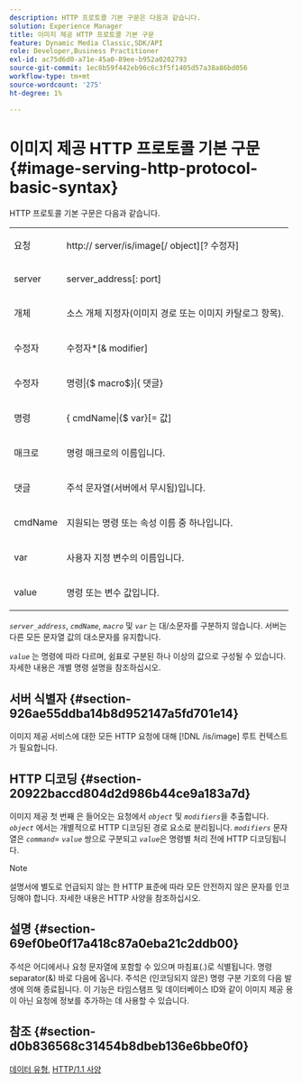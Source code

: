 ```yaml
---
description: HTTP 프로토콜 기본 구문은 다음과 같습니다.
solution: Experience Manager
title: 이미지 제공 HTTP 프로토콜 기본 구문
feature: Dynamic Media Classic,SDK/API
role: Developer,Business Practitioner
exl-id: ac75d6d0-a71e-45a0-89ee-b952a0202793
source-git-commit: 1ec8b59f442eb96c6c3f5f1405d57a38a86bd056
workflow-type: tm+mt
source-wordcount: '275'
ht-degree: 1%

---
```


# 이미지 제공 HTTP 프로토콜 기본 구문{#image-serving-http-protocol-basic-syntax}

HTTP 프로토콜 기본 구문은 다음과 같습니다.

<table id="simpletable_854C20D4C42247B99D9F123543C17E7C"> 
 <tr class="strow"> 
  <td class="stentry"> <p><span class="codeph"> <span class="varname"> 요청</span> </span> </p> </td> 
  <td class="stentry"> <p> <span class="filepath">http://<span class="varname"> server</span>/is/image[/<span class="varname"> object</span>][?<span class="varname"> 수정자</span>]</span> </p> </td> 
 </tr> 
 <tr class="strow"> 
  <td class="stentry"> <p><span class="codeph"> <span class="varname"> server  </span> </span> </p></td> 
  <td class="stentry"> <p> <span class="codeph"> <span class="varname"> server_address</span>[:<span class="varname"> port</span>]</span> </p> </td> 
 </tr> 
 <tr class="strow"> 
  <td class="stentry"> <p><span class="codeph"> <span class="varname"> 개체</span> </span> </p></td> 
  <td class="stentry"> <p>소스 개체 지정자(이미지 경로 또는 이미지 카탈로그 항목). </p> </td> 
 </tr> 
 <tr class="strow"> 
  <td class="stentry"> <p><span class="codeph"> <span class="varname"> 수정자</span> </span> </p></td> 
  <td class="stentry"> <p><span class="codeph"> <span class="varname"> 수정자</span>*[&amp;<span class="varname"> modifier</span>]</span> </p> </td> 
 </tr> 
 <tr class="strow"> 
  <td class="stentry"> <p><span class="codeph"> <span class="varname"> 수정자</span> </span> </p></td> 
  <td class="stentry"> <p><span class="codeph">명령|{$<span class="varname"> macro</span>$}|{<span class="varname"> 댓글</span>}</span> </p></td> 
 </tr> 
 <tr class="strow"> 
  <td class="stentry"> <p><span class="codeph"> <span class="varname"> 명령</span> </span> </p> </td> 
  <td class="stentry"> <p>{<span class="varname"> cmdName</span>|{$<span class="varname"> var</span>}[=<span class="varname"> 값</span>] </p></td> 
 </tr> 
 <tr class="strow"> 
  <td class="stentry"> <p><span class="codeph"> <span class="varname"> 매크로</span> </span> </p> </td> 
  <td class="stentry"> <p>명령 매크로의 이름입니다.</p></td> 
 </tr> 
 <tr class="strow"> 
  <td class="stentry"> <p><span class="codeph"> <span class="varname"> 댓글</span> </span> </p></td> 
  <td class="stentry"> <p>주석 문자열(서버에서 무시됨)입니다.</p></td> 
 </tr> 
 <tr class="strow"> 
  <td class="stentry"> <p><span class="codeph"> <span class="varname"> cmdName</span> </span> </p></td> 
  <td class="stentry"> <p>지원되는 명령 또는 속성 이름 중 하나입니다.</p></td> 
 </tr> 
 <tr class="strow"> 
  <td class="stentry"> <p><span class="codeph"> <span class="varname"> var</span> </span> </p> </td> 
  <td class="stentry"> <p>사용자 지정 변수의 이름입니다.</p></td> 
 </tr> 
 <tr class="strow"> 
  <td class="stentry"> <p><span class="codeph"> <span class="varname"> value</span> </span> </p></td> 
  <td class="stentry"> <p>명령 또는 변수 값입니다. </p></td> 
 </tr> 
</table>

*`server_address`*,  *`cmdName`*,  *`macro`* 및  *`var`* 는 대/소문자를 구분하지 않습니다. 서버는 다른 모든 문자열 값의 대소문자를 유지합니다.

*`value`* 는 명령에 따라 다르며, 쉼표로 구분된 하나 이상의 값으로 구성될 수 있습니다. 자세한 내용은 개별 명령 설명을 참조하십시오.

## 서버 식별자 {#section-926ae55ddba14b8d952147a5fd701e14}

이미지 제공 서비스에 대한 모든 HTTP 요청에 대해 [!DNL /is/image] 루트 컨텍스트가 필요합니다.

## HTTP 디코딩 {#section-20922baccd804d2d986b44ce9a183a7d}

이미지 제공 첫 번째 은 들어오는 요청에서 *`object`* 및 *`modifiers`*&#x200B;을 추출합니다. *`object`* 에서는 개별적으로 HTTP 디코딩된 경로 요소로 분리됩니다. *`modifiers`* 문자열은 *`command`*= *`value`* 쌍으로 구분되고 *`value`*&#x200B;은 명령별 처리 전에 HTTP 디코딩됩니다.

>[!NOTE]
>
>설명서에 별도로 언급되지 않는 한 HTTP 표준에 따라 모든 안전하지 않은 문자를 인코딩해야 합니다. 자세한 내용은 HTTP 사양을 참조하십시오.

## 설명 {#section-69ef0be0f17a418c87a0eba21c2ddb00}

주석은 어디에서나 요청 문자열에 포함할 수 있으며 마침표(.)로 식별됩니다. 명령 separator(&amp;) 바로 다음에 옵니다. 주석은 (인코딩되지 않은) 명령 구분 기호의 다음 발생에 의해 종료됩니다. 이 기능은 타임스탬프 및 데이터베이스 ID와 같이 이미지 제공 용이 아닌 요청에 정보를 추가하는 데 사용할 수 있습니다.

## 참조 {#section-d0b836568c31454b8dbeb136e6bbe0f0}

[데이터 유형](../../../../../is-api/http-ref/image-serving-api-ref/c-http-protocol-reference/c-data-types/c-data-types.md#concept-49455c12df954bb5919cdd8d5ccc85fa),  [HTTP/1.1 사양](http://www.w3.org/Protocols/rfc2616/rfc2616.html)

